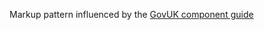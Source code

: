 Markup pattern influenced by the [GovUK component guide](http://govuk-component-guide.herokuapp.com/components/previous_and_next_navigation)
